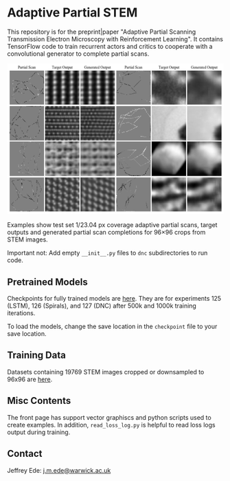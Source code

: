 # Adaptive Partial STEM

This repository is for the preprint|paper "Adaptive Partial Scanning Transmission Electron Microscopy with Reinforcement Learning". It contains TensorFlow code to train recurrent actors and critics to cooperate with a convolutional generator to complete partial scans. 

<p align="center">
  <img src="examples.png", width="800">
</p>

Examples show test set 1/23.04 px coverage adaptive partial scans, target outputs and generated partial scan completions for 96$\times$96 crops from STEM images.

Important not: Add empty `__init__.py` files to `dnc` subdirectories to run code.

## Pretrained Models

Checkpoints for fully trained models are [here](https://drive.google.com/drive/folders/1LJuaVXEvlfhrZLQiz_LEnoAn59WM2PpI?usp=sharing). They are for experiments 125 (LSTM), 126 (Spirals), and 127 (DNC) after 500k and 1000k training iterations. 

To load the models, change the save location in the `checkpoint` file to your save location.

## Training Data

Datasets containing 19769 STEM images cropped or downsampled to 96x96 are [here](https://github.com/Jeffrey-Ede/datasets/wiki).

## Misc Contents

The front page has support vector graphiscs and python scripts used to create examples. In addition, `read_loss_log.py` is helpful to read loss logs output during training.

## Contact

Jeffrey Ede: j.m.ede@warwick.ac.uk
